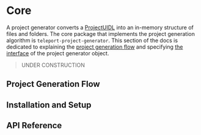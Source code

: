 # Core

A project generator converts a [ProjectUIDL](/uidl/#project-uidl) into an in-memory structure of files and folders. The core package that implements the project generation algorithm is `teleport-project-generator`. This section of the docs is dedicated to explaining the [project generation flow](/project-generators/#project-generation-flow) and specifying [the interface](/project-generators/#api-reference) of the project generator object.


> UNDER CONSTRUCTION

## Project Generation Flow

## Installation and Setup

## API Reference
